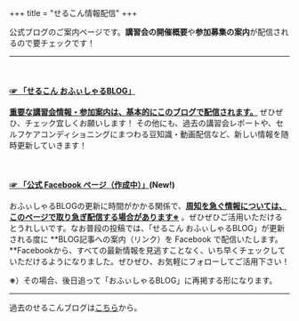 +++
title = "せるこん情報配信"
+++

公式ブログのご案内ページです。**講習会の開催概要**や**参加募集の案内**が配信されるので要チェックです！

<!--more-->

---
</br>

#### [☞ 「せるこん おふぃしゃるBLOG」](/post/)
<u>**重要な講習会情報・参加案内は、基本的にこのブログで配信されます。**</u> ぜひぜひ、チェック宜しくお願いします！  その他にも、過去の講習会レポートや、セルフケアコンディショニングにまつわる豆知識・動画配信など、新しい情報を随時更新していきます！

</br>

#### [☞ 「公式 Facebook ページ（作成中）」](https://www.facebook.com/FacebookJapan/)(New!)
おふぃしゃるBLOGの更新に時間がかかる関係で、<u>**周知を急ぐ情報については、このページで取り急ぎ配信する場合があります※**</u> 。ぜひぜひご活用いただけるとうれしいです。なお普段の投稿では、「せるこん おふぃしゃるBLOG」が更新される度に **BLOG記事への案内（リンク）を Facebook で配信いたします。**Facebookから、すべての最新情報を見逃すことなく、いち早くチェックしていただけるようになりました。ぜひぜひ、お気軽にフォローしてご活用下さい！

**※**）その場合、後日追って「おふぃしゃるBLOG」に再掲する形になります。

---

過去のせるこんブログは[こちら](http://selconblog.blog6.fc2.com/)から。
